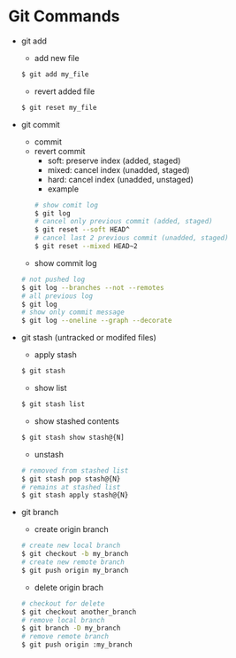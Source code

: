# Git Commands
* git add
  - add new file
  ``` bash
  $ git add my_file
  ```
  - revert added file
  ``` bash
  $ git reset my_file
  ```
* git commit
  - commit 
  - revert commit
    - soft: preserve index (added, staged)
    - mixed: cancel index (unadded, staged)
    - hard: cancel index (unadded, unstaged)
    - example
    ``` bash
    # show comit log
    $ git log
    # cancel only previous commit (added, staged)
    $ git reset --soft HEAD^
    # cancel last 2 previous commit (unadded, staged)
    $ git reset --mixed HEAD~2
    ```
  - show commit log
  ``` bash
  # not pushed log
  $ git log --branches --not --remotes
  # all previous log
  $ git log
  # show only commit message
  $ git log --oneline --graph --decorate
  ```

* git stash (untracked or modifed files)  
  - apply stash 
  ``` bash
  $ git stash
  ```
  - show list
  ``` bash
  $ git stash list
  ```
  - show stashed contents
  ``` bash
  $ git stash show stash@{N]
  ```
  - unstash
  ``` bash
  # removed from stashed list 
  $ git stash pop stash@{N}
  # remains at stashed list
  $ git stash apply stash@{N}
  ```

* git branch
  - create origin branch
  ``` bash
  # create new local branch
  $ git checkout -b my_branch
  # create new remote branch
  $ git push origin my_branch
  ```
  - delete origin brach
  ``` bash
  # checkout for delete
  $ git checkout another_branch
  # remove local branch
  $ git branch -D my_branch
  # remove remote branch
  $ git push origin :my_branch
  ```
